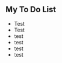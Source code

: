 <html>
  <div id="myDIV" class="header">
    <h2>My To Do List</h2>
  </div>
  <script>
        // Create a "close" button and append it to each list item
    var myNodelist = document.getElementsByTagName("LI");
    var i;
    for (i = 0; i < myNodelist.length; i++) {
      var span = document.createElement("SPAN");
      var txt = document.createTextNode("\u00D7");
      span.className = "close";
      span.appendChild(txt);
      myNodelist[i].appendChild(span);
    }

    // Click on a close button to hide the current list item
    var close = document.getElementsByClassName("close");
    var i;
    for (i = 0; i < close.length; i++) {
      close[i].onclick = function() {
        var div = this.parentElement;
        div.style.display = "none";
      }
    }

    // Add a "checked" symbol when clicking on a list item
    var list = document.querySelector('ul');
    list.addEventListener('click', function(ev) {
      if (ev.target.tagName === 'LI') {
        ev.target.classList.toggle('checked');
      }
    }, false);

    // Create a new list item when clicking on the "Add" button
    function newElement() {
      var li = document.createElement("li");
      var inputValue = document.getElementById("myInput").value;
      var t = document.createTextNode(inputValue);
      li.appendChild(t);
      if (inputValue === '') {
        alert("You must write something!");
      } else {
        document.getElementById("myUL").appendChild(li);
      }
      document.getElementById("myInput").value = "";

      var span = document.createElement("SPAN");
      var txt = document.createTextNode("\u00D7");
      span.className = "close";
      span.appendChild(txt);
      li.appendChild(span);

      for (i = 0; i < close.length; i++) {
        close[i].onclick = function() {
          var div = this.parentElement;
          div.style.display = "none";
        }
      }
    }
  </script>

  <ul id="myUL">
    <li>Test</li>
    <li class="checked">Test</li>
    <li>test</li>
    <li>test</li>
    <li>test</li>
    <li>test</li>
  </ul>
</html>

